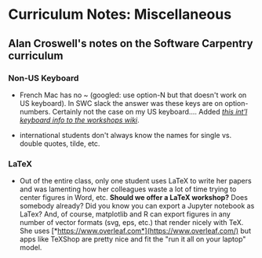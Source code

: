 # Curriculum Notes: Miscellaneous

## Alan Croswell's notes on the Software Carpentry curriculum

### Non-US Keyboard

- French Mac has no \~ (googled: use option-N but that doesn't
        work on US keyboard). In SWC slack the answer was these keys
        are on option-numbers. Certainly not the case on my US
        keyboard.... Added [*this int\'l keyboard info to the
        workshops
        wiki*](https://github.com/carpentries/workshop-template/wiki/Configuration-Problems-and-Solutions#international-keyboards).

- international students don't always know the names for single
        vs. double quotes, tilde, etc.

### LaTeX

- Out of the entire class, only one student uses LaTeX to write
        her papers and was lamenting how her colleagues waste a lot of
        time trying to center figures in Word, etc. **Should we offer
        a LaTeX workshop?** Does somebody already? Did you know you
        can export a Jupyter notebook as LaTex? And, of course,
        matplotlib and R can export figures in any number of vector formats (svg, eps, etc.) that render nicely with TeX. She uses [*https://www.overleaf.com*](https://www.overleaf.com/) but apps like TeXShop are pretty nice and fit the "run it all on your laptop" model.

